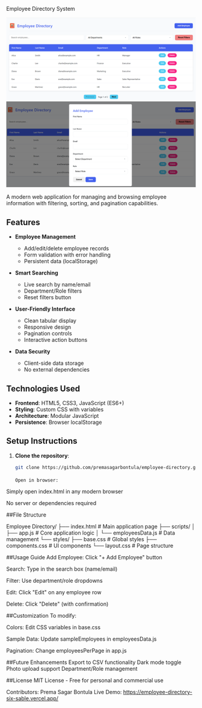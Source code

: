 Employee Directory System

![Desktop View of App](./images/desktop%20view.png)
![Add Employee View of App](./images/Add%20Employee%20View.png)

A modern web application for managing and browsing employee information with filtering, sorting, and pagination capabilities.

## Features

- **Employee Management**

  - Add/edit/delete employee records
  - Form validation with error handling
  - Persistent data (localStorage)

- **Smart Searching**

  - Live search by name/email
  - Department/Role filters
  - Reset filters button

- **User-Friendly Interface**

  - Clean tabular display
  - Responsive design
  - Pagination controls
  - Interactive action buttons

- **Data Security**
  - Client-side data storage
  - No external dependencies

## Technologies Used

- **Frontend**: HTML5, CSS3, JavaScript (ES6+)
- **Styling**: Custom CSS with variables
- **Architecture**: Modular JavaScript
- **Persistence**: Browser localStorage

## Setup Instructions

1. **Clone the repository**:

   ```bash
   git clone https://github.com/premasagarbontula/employee-directory.git

   Open in browser:
   ```

Simply open index.html in any modern browser

No server or dependencies required

##File Structure

Employee Directory/
├── index.html # Main application page
├── scripts/
│ ├── app.js # Core application logic
│ └── employeesData.js # Data management
└── styles/
├── base.css # Global styles
├── components.css # UI components
└── layout.css # Page structure

##Usage Guide
Add Employee: Click "+ Add Employee" button

Search: Type in the search box (name/email)

Filter: Use department/role dropdowns

Edit: Click "Edit" on any employee row

Delete: Click "Delete" (with confirmation)

##Customization
To modify:

Colors: Edit CSS variables in base.css

Sample Data: Update sampleEmployees in employeesData.js

Pagination: Change employeesPerPage in app.js

##Future Enhancements
Export to CSV functionality
Dark mode toggle
Photo upload support
Department/Role management

##License
MIT License - Free for personal and commercial use

Contributors: Prema Sagar Bontula
Live Demo: https://employee-directory-six-sable.vercel.app/
